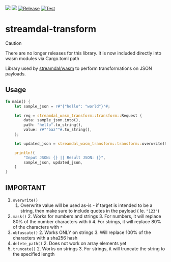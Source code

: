 <a href="https://crates.io/crates/streamdal-wasm-transform/"><img src="https://img.shields.io/crates/v/streamdal-wasm-transform.svg"></a>
<a href="https://docs.rs/streamdal-wasm-transform/"><img src="https://img.shields.io/badge/docs-rustdoc-369"></a>
[![Release](https://github.com/streamdal/wasm-transform/actions/workflows/release.yaml/badge.svg)](https://github.com/streamdal/wasm-transform/actions/workflows/release.yaml)
[![Test](https://github.com/streamdal/wasm-transform/actions/workflows/pr.yaml/badge.svg)](https://github.com/streamdal/wasm-transform/actions/workflows/pr.yaml)


streamdal-transform
==================

> [!CAUTION]
> There are no longer releases for this library. It is now included directly into wasm modules via Cargo.toml path


Library used by [streamdal/wasm](https://github.com/streamdal/wasm) to 
perform transformations on JSON payloads.
## Usage

```rust
fn main() {
    let sample_json = r#"{"hello": "world"}"#;

    let req = streamdal_wasm_transform::transform::Request {
        data: sample_json.into(),
        path: "hello".to_string(),
        value: r#""baz""#.to_string(),
    };

    let updated_json = streamdal_wasm_transform::transform::overwrite(&req).unwrap();

    println!(
        "Input JSON: {} || Result JSON: {}",
        sample_json, updated_json,
    )
}
```

## IMPORTANT 

1. `overwrite()`
    1. Overwrite value will be used as-is - if target is intended to be a 
string, then make sure to include quotes in the payload ( Ie. `"123"`)
1. `mask()`
   2. Works for numbers and strings
   3. For numbers, it will replace 80% of the number characters with `0`
   4. For strings, it will replace 80% of the characters with `*`
1. `obfuscate()`
   2. Works ONLY on strings
   3. Will replace 100% of the characters with a sha256 hash
1. `delete_path()`
   2. Does not work on array elements yet
1. `truncate()` 
   2. Works on strings
   3. For strings, it will truncate the string to the specified length